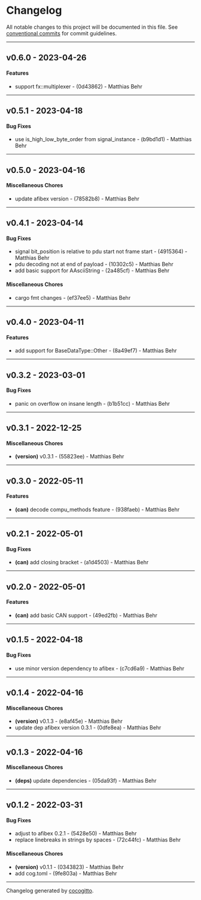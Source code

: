 # Changelog
All notable changes to this project will be documented in this file. See [conventional commits](https://www.conventionalcommits.org/) for commit guidelines.

- - -
## v0.6.0 - 2023-04-26
#### Features
- support fx::multiplexer - (0d43862) - Matthias Behr

- - -
## v0.5.1 - 2023-04-18
#### Bug Fixes
- use is_high_low_byte_order from signal_instance - (b9bd1d1) - Matthias Behr

- - -

## v0.5.0 - 2023-04-16
#### Miscellaneous Chores
- update afibex version - (78582b8) - Matthias Behr

- - -

## v0.4.1 - 2023-04-14
#### Bug Fixes
- signal bit_position is relative to pdu start not frame start - (4915364) - Matthias Behr
- pdu decoding not at end of payload - (10302c5) - Matthias Behr
- add basic support for AAsciiString - (2a485cf) - Matthias Behr
#### Miscellaneous Chores
- cargo fmt changes - (ef37ee5) - Matthias Behr

- - -

## v0.4.0 - 2023-04-11
#### Features
- add support for BaseDataType::Other - (8a49ef7) - Matthias Behr

- - -

## v0.3.2 - 2023-03-01
#### Bug Fixes
- panic on overflow on insane length - (b1b51cc) - Matthias Behr

- - -

## v0.3.1 - 2022-12-25
#### Miscellaneous Chores
- **(version)** v0.3.1 - (55823ee) - Matthias Behr

- - -

## v0.3.0 - 2022-05-11
#### Features
- **(can)** decode compu_methods feature - (938faeb) - Matthias Behr
- - -

## v0.2.1 - 2022-05-01
#### Bug Fixes
- **(can)** add closing bracket - (a1d4503) - Matthias Behr
- - -

## v0.2.0 - 2022-05-01
#### Features
- **(can)** add basic CAN support - (49ed2fb) - Matthias Behr
- - -

## v0.1.5 - 2022-04-18
#### Bug Fixes
- use minor version dependency to afibex - (c7cd6a9) - Matthias Behr
- - -

## v0.1.4 - 2022-04-16
#### Miscellaneous Chores
- **(version)** v0.1.3 - (e8af45e) - Matthias Behr
- update dep afibex version 0.3.1 - (0dfe8ea) - Matthias Behr
- - -

## v0.1.3 - 2022-04-16
#### Miscellaneous Chores
- **(deps)** update dependencies - (05da93f) - Matthias Behr
- - -

## v0.1.2 - 2022-03-31
#### Bug Fixes
- adjust to afibex 0.2.1 - (5428e50) - Matthias Behr
- replace linebreaks in strings by spaces - (72c44fc) - Matthias Behr
#### Miscellaneous Chores
- **(version)** v0.1.1 - (0343823) - Matthias Behr
- add cog.toml - (9fe803a) - Matthias Behr
- - -

Changelog generated by [cocogitto](https://github.com/cocogitto/cocogitto).
